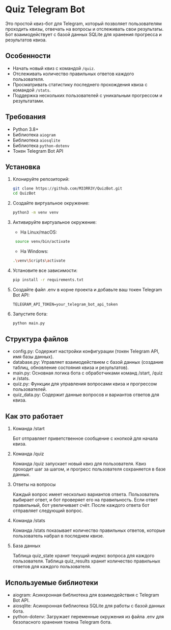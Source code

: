 # Quiz Telegram Bot

Это простой квиз-бот для Telegram, который позволяет пользователям проходить квизы, отвечать на вопросы и отслеживать свои результаты. Бот взаимодействует с базой данных SQLite для хранения прогресса и результатов квиза.

## Особенности
- Начать новый квиз с командой `/quiz`.
- Отслеживать количество правильных ответов каждого пользователя.
- Просматривать статистику последнего прохождения квиза с командой `/stats`.
- Поддержка нескольких пользователей с уникальным прогрессом и результатами.

## Требования
- Python 3.8+
- Библиотека `aiogram`
- Библиотека `aiosqlite`
- Библиотека `python-dotenv`
- Токен Telegram Bot API

## Установка

1. Клонируйте репозиторий:

   ```bash
   git clone https://github.com/M33RR3Y/QuizBot.git
   cd QuizBot
   ```

2. Создайте виртуальное окружение:
    ```bash
    python3 -m venv venv
    ```
3. Активируйте виртуальное окружение:
    
    - На Linux/macOS:
   ```bash 
    source venv/bin/activate
   ```
   - На Windows:
   ```bash
   .\venv\Scripts\activate
   ```
4. Установите все зависимости:
    ```bash
    pip install -r requirements.txt
    ```
5. Создайте файл .env в корне проекта и добавьте ваш токен Telegram Bot API:
    ```
    TELEGRAM_API_TOKEN=your_telegram_bot_api_token
    ```
6. Запустите бота:
    ```bash
    python main.py
    ```

## Структура файлов

- config.py: Содержит настройки конфигурации (токен Telegram API, имя базы данных).
- database.py: Управляет взаимодействием с базой данных (создание таблиц, обновление состояния квиза и результатов).
- main.py: Основная логика бота с обработчиками команд /start, /quiz и /stats.
- quiz.py: Функции для управления вопросами квиза и прогрессом пользователей.
- quiz_data.py: Содержит данные вопросов и вариантов ответов для квиза.

## Как это работает
1. Команда /start

    Бот отправляет приветственное сообщение с кнопкой для начала квиза.
2. Команда /quiz

    Команда /quiz запускает новый квиз для пользователя. Квиз проходит шаг за шагом, и прогресс пользователя сохраняется в базе данных.
3. Ответы на вопросы

    Каждый вопрос имеет несколько вариантов ответа. Пользователь выбирает ответ, и бот проверяет его на правильность. Если ответ правильный, бот увеличивает счёт. После каждого ответа бот отправляет следующий вопрос.
4. Команда /stats

    Команда /stats показывает количество правильных ответов, которые пользователь набрал в последнем квизе.
5. База данных

    Таблица quiz_state хранит текущий индекс вопроса для каждого пользователя.
    Таблица quiz_results хранит количество правильных ответов для каждого пользователя.

## Используемые библиотеки

- aiogram: Асинхронная библиотека для взаимодействия с Telegram Bot API.
- aiosqlite: Асинхронная библиотека SQLite для работы с базой данных бота.
- python-dotenv: Загружает переменные окружения из файла .env для безопасного хранения токена Telegram бота.
